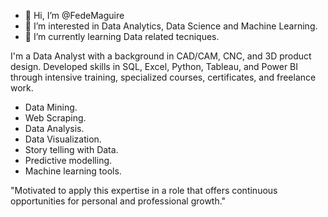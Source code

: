 - 👋 Hi, I’m @FedeMaguire
- 👀 I’m interested in Data Analytics, Data Science and Machine Learning.
- 🌱 I’m currently learning Data related tecniques.

I'm a Data Analyst with a background in CAD/CAM, CNC, and 3D product design.
Developed skills in SQL, Excel, Python, Tableau, and Power BI through intensive training, specialized courses, certificates, and freelance work.

- Data Mining.
- Web Scraping.
- Data Analysis.
- Data Visualization.
- Story telling with Data.
- Predictive modelling.
- Machine learning tools.

"Motivated to apply this expertise in a role that offers 
continuous opportunities for personal and professional growth."
